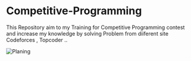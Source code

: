 # Competitive-Programming
This Repository aim to my Training for Competitive Programming contest and increase my knowledge by solving Problem from diiferent site Codeforces , Topcoder ..




![Planing](https://i.ibb.co/vhJQGLy/Planing-PNG.png)
